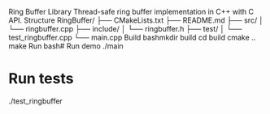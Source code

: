 Ring Buffer Library
Thread-safe ring buffer implementation in C++ with C API.
Structure
RingBuffer/
├── CMakeLists.txt
├── README.md
├── src/
│   └── ringbuffer.cpp
├── include/
│   └── ringbuffer.h
├── test/
│   └── test_ringbuffer.cpp
└── main.cpp
Build
bashmkdir build
cd build
cmake ..
make
Run
bash# Run demo
./main

# Run tests
./test_ringbuffer
